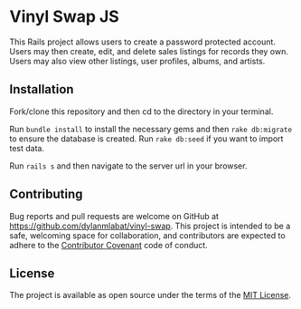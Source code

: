 # Vinyl Swap JS

This Rails project allows users to create a password protected account. Users may then create, edit, and delete sales listings for records they own. Users may also view other listings, user profiles, albums, and artists.

## Installation

Fork/clone this repository and then cd to the directory in your terminal.

Run `bundle install` to install the necessary gems and then `rake db:migrate` to ensure the database is created. Run `rake db:seed` if you want to import test data.

Run `rails s` and then navigate to the server url in your browser.

## Contributing

Bug reports and pull requests are welcome on GitHub at https://github.com/dylanmlabat/vinyl-swap. This project is intended to be a safe, welcoming space for collaboration, and contributors are expected to adhere to the [Contributor Covenant](http://contributor-covenant.org) code of conduct.

## License

The project is available as open source under the terms of the [MIT License](https://opensource.org/licenses/MIT).
